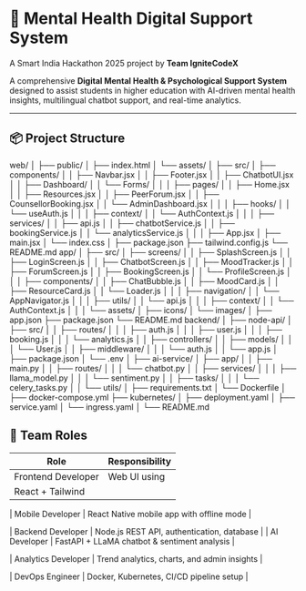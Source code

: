 # 🧠 Mental Health Digital Support System

A Smart India Hackathon 2025 project by **Team IgniteCodeX**

A comprehensive **Digital Mental Health & Psychological Support System** designed to assist students in higher education with AI-driven mental health insights, multilingual chatbot support, and real-time analytics.

---

## 📦 Project Structure
web/
│
├── public/
│   ├── index.html
│   └── assets/
│
├── src/
│   ├── components/
│   │   ├── Navbar.jsx
│   │   ├── Footer.jsx
│   │   ├── ChatbotUI.jsx
│   │   ├── Dashboard/
│   │   └── Forms/
│   │
│   ├── pages/
│   │   ├── Home.jsx
│   │   ├── Resources.jsx
│   │   ├── PeerForum.jsx
│   │   ├── CounsellorBooking.jsx
│   │   └── AdminDashboard.jsx
│   │
│   ├── hooks/
│   │   └── useAuth.js
│   │
│   ├── context/
│   │   └── AuthContext.js
│   │
│   ├── services/
│   │   ├── api.js
│   │   ├── chatbotService.js
│   │   ├── bookingService.js
│   │   └── analyticsService.js
│   │
│   ├── App.jsx
│   ├── main.jsx
│   └── index.css
│
├── package.json
├── tailwind.config.js
└── README.md
app/
│
├── src/
│   ├── screens/
│   │   ├── SplashScreen.js
│   │   ├── LoginScreen.js
│   │   ├── ChatbotScreen.js
│   │   ├── MoodTracker.js
│   │   ├── ForumScreen.js
│   │   ├── BookingScreen.js
│   │   └── ProfileScreen.js
│   │
│   ├── components/
│   │   ├── ChatBubble.js
│   │   ├── MoodCard.js
│   │   ├── ResourceCard.js
│   │   └── Loader.js
│   │
│   ├── navigation/
│   │   └── AppNavigator.js
│   │
│   ├── utils/
│   │   └── api.js
│   │
│   ├── context/
│   │   └── AuthContext.js
│   │
│   └── assets/
│       ├── icons/
│       └── images/
│
├── app.json
├── package.json
└── README.md
backend/
│
├── node-api/
│   ├── src/
│   │   ├── routes/
│   │   │   ├── auth.js
│   │   │   ├── user.js
│   │   │   ├── booking.js
│   │   │   └── analytics.js
│   │   ├── controllers/
│   │   ├── models/
│   │   │   └── User.js
│   │   ├── middleware/
│   │   │   └── auth.js
│   │   └── app.js
│   ├── package.json
│   └── .env
│
├── ai-service/
│   ├── app/
│   │   ├── main.py
│   │   ├── routes/
│   │   │   └── chatbot.py
│   │   ├── services/
│   │   │   ├── llama_model.py
│   │   │   └── sentiment.py
│   │   ├── tasks/
│   │   │   └── celery_tasks.py
│   │   └── utils/
│   ├── requirements.txt
│   └── Dockerfile
│
├── docker-compose.yml
├── kubernetes/
│   ├── deployment.yaml
│   ├── service.yaml
│   └── ingress.yaml
│
└── README.md

## 👥 Team Roles

| Role | Responsibility |
|------|----------------|
| Frontend Developer | Web UI using
React + Tailwind |

| Mobile Developer | React Native mobile app with offline mode |

| Backend Developer | Node.js REST API, authentication, database |
| AI Developer | FastAPI + LLaMA chatbot & sentiment analysis |

| Analytics Developer | Trend analytics, charts, and admin insights |

| DevOps Engineer | Docker, Kubernetes, CI/CD pipeline setup |
